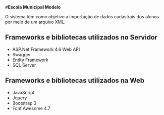 #**Escola Municipal Modelo**

O sistema têm como objetivo a importação de dados cadastrais dos alunos por meio de um arquivo XML.

## **Frameworks e bibliotecas utilizados no Servidor**
- ASP.Net Framework 4.6 Web API
- Swagger
- Entity Framework 
- SQL Server

## **Frameworks e bibliotecas utilizados na Web**
- JavaScript
- Jquery
- Bootstrap 3
- Font Awesome 4.7
